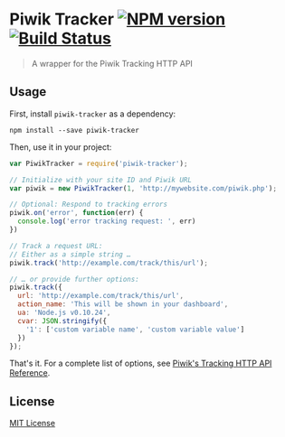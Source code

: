 # Piwik Tracker [![NPM version][npm-image]][npm-url] [![Build Status][travis-image]][travis-url]

> A wrapper for the Piwik Tracking HTTP API

## Usage

First, install `piwik-tracker` as a dependency:

```shell
npm install --save piwik-tracker
```

Then, use it in your project:

```javascript
var PiwikTracker = require('piwik-tracker');

// Initialize with your site ID and Piwik URL
var piwik = new PiwikTracker(1, 'http://mywebsite.com/piwik.php');

// Optional: Respond to tracking errors
piwik.on('error', function(err) {
  console.log('error tracking request: ', err)
})

// Track a request URL:
// Either as a simple string …
piwik.track('http://example.com/track/this/url');

// … or provide further options:
piwik.track({
  url: 'http://example.com/track/this/url',
  action_name: 'This will be shown in your dashboard',
  ua: 'Node.js v0.10.24',
  cvar: JSON.stringify({
    '1': ['custom variable name', 'custom variable value']
  })
});
```

That's it. For a complete list of options, see [Piwik's Tracking HTTP API Reference](http://developer.piwik.org/api-reference/tracking-api).


## License

[MIT License](http://en.wikipedia.org/wiki/MIT_License)

[npm-url]: https://npmjs.org/package/piwik-tracker
[npm-image]: http://img.shields.io/npm/v/piwik-tracker.svg

[travis-url]: https://travis-ci.org/piwik/piwik-tracker
[travis-image]: https://img.shields.io/travis/piwik/piwik-tracker.svg
